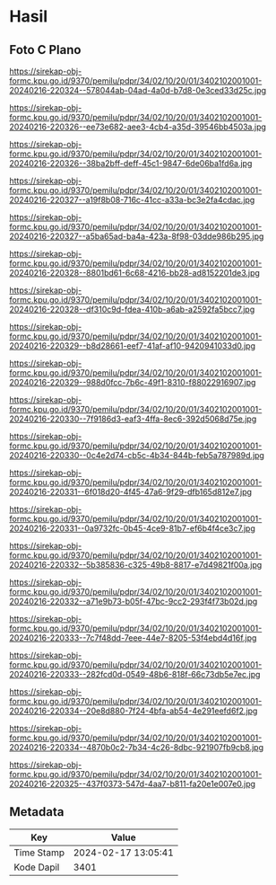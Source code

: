 # Hasil

## Foto C Plano

https://sirekap-obj-formc.kpu.go.id/9370/pemilu/pdpr/34/02/10/20/01/3402102001001-20240216-220324--578044ab-04ad-4a0d-b7d8-0e3ced33d25c.jpg

https://sirekap-obj-formc.kpu.go.id/9370/pemilu/pdpr/34/02/10/20/01/3402102001001-20240216-220326--ee73e682-aee3-4cb4-a35d-39546bb4503a.jpg

https://sirekap-obj-formc.kpu.go.id/9370/pemilu/pdpr/34/02/10/20/01/3402102001001-20240216-220326--38ba2bff-deff-45c1-9847-6de06ba1fd6a.jpg

https://sirekap-obj-formc.kpu.go.id/9370/pemilu/pdpr/34/02/10/20/01/3402102001001-20240216-220327--a19f8b08-716c-41cc-a33a-bc3e2fa4cdac.jpg

https://sirekap-obj-formc.kpu.go.id/9370/pemilu/pdpr/34/02/10/20/01/3402102001001-20240216-220327--a5ba65ad-ba4a-423a-8f98-03dde986b295.jpg

https://sirekap-obj-formc.kpu.go.id/9370/pemilu/pdpr/34/02/10/20/01/3402102001001-20240216-220328--8801bd61-6c68-4216-bb28-ad8152201de3.jpg

https://sirekap-obj-formc.kpu.go.id/9370/pemilu/pdpr/34/02/10/20/01/3402102001001-20240216-220328--df310c9d-fdea-410b-a6ab-a2592fa5bcc7.jpg

https://sirekap-obj-formc.kpu.go.id/9370/pemilu/pdpr/34/02/10/20/01/3402102001001-20240216-220329--b8d28661-eef7-41af-af10-9420941033d0.jpg

https://sirekap-obj-formc.kpu.go.id/9370/pemilu/pdpr/34/02/10/20/01/3402102001001-20240216-220329--988d0fcc-7b6c-49f1-8310-f88022916907.jpg

https://sirekap-obj-formc.kpu.go.id/9370/pemilu/pdpr/34/02/10/20/01/3402102001001-20240216-220330--7f9186d3-eaf3-4ffa-8ec6-392d5068d75e.jpg

https://sirekap-obj-formc.kpu.go.id/9370/pemilu/pdpr/34/02/10/20/01/3402102001001-20240216-220330--0c4e2d74-cb5c-4b34-844b-feb5a787989d.jpg

https://sirekap-obj-formc.kpu.go.id/9370/pemilu/pdpr/34/02/10/20/01/3402102001001-20240216-220331--6f018d20-4f45-47a6-9f29-dfb165d812e7.jpg

https://sirekap-obj-formc.kpu.go.id/9370/pemilu/pdpr/34/02/10/20/01/3402102001001-20240216-220331--0a9732fc-0b45-4ce9-81b7-ef6b4f4ce3c7.jpg

https://sirekap-obj-formc.kpu.go.id/9370/pemilu/pdpr/34/02/10/20/01/3402102001001-20240216-220332--5b385836-c325-49b8-8817-e7d49821f00a.jpg

https://sirekap-obj-formc.kpu.go.id/9370/pemilu/pdpr/34/02/10/20/01/3402102001001-20240216-220332--a71e9b73-b05f-47bc-9cc2-293f4f73b02d.jpg

https://sirekap-obj-formc.kpu.go.id/9370/pemilu/pdpr/34/02/10/20/01/3402102001001-20240216-220333--7c7f48dd-7eee-44e7-8205-53f4ebd4d16f.jpg

https://sirekap-obj-formc.kpu.go.id/9370/pemilu/pdpr/34/02/10/20/01/3402102001001-20240216-220333--282fcd0d-0549-48b6-818f-66c73db5e7ec.jpg

https://sirekap-obj-formc.kpu.go.id/9370/pemilu/pdpr/34/02/10/20/01/3402102001001-20240216-220334--20e8d880-7f24-4bfa-ab54-4e291eefd6f2.jpg

https://sirekap-obj-formc.kpu.go.id/9370/pemilu/pdpr/34/02/10/20/01/3402102001001-20240216-220334--4870b0c2-7b34-4c26-8dbc-921907fb9cb8.jpg

https://sirekap-obj-formc.kpu.go.id/9370/pemilu/pdpr/34/02/10/20/01/3402102001001-20240216-220325--437f0373-547d-4aa7-b811-fa20e1e007e0.jpg


## Metadata

| Key        | Value               |
| ---------- | ------------------- |
| Time Stamp | 2024-02-17 13:05:41 |
| Kode Dapil | 3401                |



